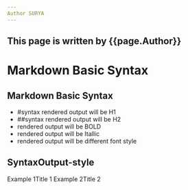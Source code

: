 ```yaml
---
Author SURYA
---
```


## This page is written by {{page.Author}}

# Markdown Basic Syntax
## Markdown Basic Syntax
- #syntax rendered output will be H1
- ##syntax rendered output will be H2
-   rendered output will be BOLD
-  rendered output will be Itallic
-  rendered output will be different font style

SyntaxOutput-style
------------------
Example 1Title 1
Example 2Title 2